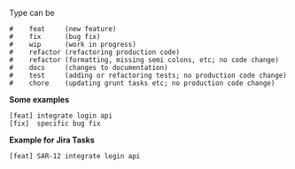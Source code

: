 Type can be 
```
#    feat     (new feature)
#    fix      (bug fix)
#    wip      (work in progress)
#    refactor (refactoring production code)
#    refactor (formatting, missing semi colons, etc; no code change)
#    docs     (changes to documentation)
#    test     (adding or refactoring tests; no production code change)
#    chore    (updating grunt tasks etc; no production code change)
```

**Some examples**
```
[feat] integrate login api
[fix]  specific bug fix
```

**Example for Jira Tasks**
```
[feat] SAR-12 integrate login api
```
